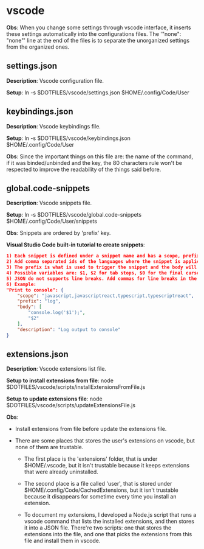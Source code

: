 # vscode

**Obs**: When you change some settings through vscode interface, it inserts these settings automatically into the configurations files. The '"none": "none"' line at the end of the files is to separate the unorganized settings from the organized ones.

## settings.json

**Description**: Vscode configuration file.

**Setup**: ln -s $DOTFILES/vscode/settings.json $HOME/.config/Code/User

## keybindings.json

**Description**: Vscode keybindings file.

**Setup**: ln -s $DOTFILES/vscode/keybindings.json $HOME/.config/Code/User

**Obs**: Since the important things on this file are: the name of the command, if it was binded/unbinded and the key, the 80 characters rule won't be respected to improve the readability of the things said before.

## global.code-snippets

**Description**: Vscode snippets file.

**Setup**: ln -s $DOTFILES/vscode/global.code-snippets $HOME/.config/Code/User/snippets

**Obs**: Snippets are ordered by 'prefix' key.

**Visual Studio Code built-in tutorial to create snippets**:

```json
1) Each snippet is defined under a snippet name and has a scope, prefix, body and description.
2) Add comma separated ids of the languages where the snippet is applicable in the scope field. If scope is left empty or omitted, the snippet gets applied to all languages.
3) The prefix is what is used to trigger the snippet and the body will be expanded and inserted.
4) Possible variables are: $1, $2 for tab stops, $0 for the final cursor position, and ${1:label}, ${2:another} for placeholders. Placeholders with the same ids are connected.
5) JSON do not supports line breaks. Add commas for line breaks in the same body.
6) Example:
"Print to console": {
    "scope": "javascript,javascriptreact,typescript,typescriptreact",
    "prefix": "log",
    "body": [
        "console.log('$1');",
        "$2"
    ],
    "description": "Log output to console"
}
```

## extensions.json

**Description**: Vscode extensions list file.

**Setup to install extensions from file**: node $DOTFILES/vscode/scripts/installExtensionsFromFile.js

**Setup to update extensions file**: node $DOTFILES/vscode/scripts/updateExtensionsFile.js

**Obs**:

- Install extensions from file before update the extensions file.
- There are some places that stores the user's extensions on vscode, but none of them are trustable.

  - The first place is the 'extensions' folder, that is under $HOME/.vscode, but it isn't trustable because it keeps extensions that were already uninstalled.

  - The second place is a file called 'user', that is stored under $HOME/.config/Code/CachedExtensions, but it isn't trustable because it disappears for sometime every time you install an extension.

  - To document my extensions, I developed a Node.js script that runs a vscode command that lists the installed extensions, and then stores it into a JSON file. There're two scripts: one that stores the extensions into the file, and one that picks the extensions from this file and install them in vscode.
